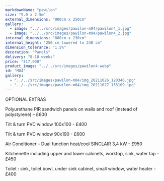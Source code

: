 ```yaml
---
markdownName: "pawilon"
size: "9.0 x 2.5m"
external_dimensions: "900cm x 250cm"
gallery:
  - image: "../../src/images/pawilon-m04/pawilon4_1.jpg"
  - image: "../../src/images/pawilon-m04/pawilon4_2.jpg"
internal_dimensions: "880cm x 230cm"
internal_height: "250 cm lowered to 240 cm"
dimension_tolerance: "1.5%"
decoration: "Panels"
delivery: "8-10 weeks"
price: "£17,900"
product_image: "../../src/images/pawilon4.webp"
id: "M04"
gallery:
  - "../../src/images/pawilon-m04/img_20211026_120346.jpg"
  - "../../src/images/pawilon-m04/img_20211027_133109.jpg"
---
```

OPTIONAL EXTRAS



   Polyurethane PIR sandwich panels on walls and roof (instead of polystyrene) – £600

   Tilt & turn PVC window 100x100 - £400

   Tilt & turn PVC window 90x190 - £600

   Air Conditioner – Dual function heat/cool SINCLAIR 3,4 kW - £950

   Kitchenette including upper and lower cabinets, worktop, sink, water tap - £450

   Toilet : sink, toilet bowl, under sink cabinet, small window, water heater - £400
